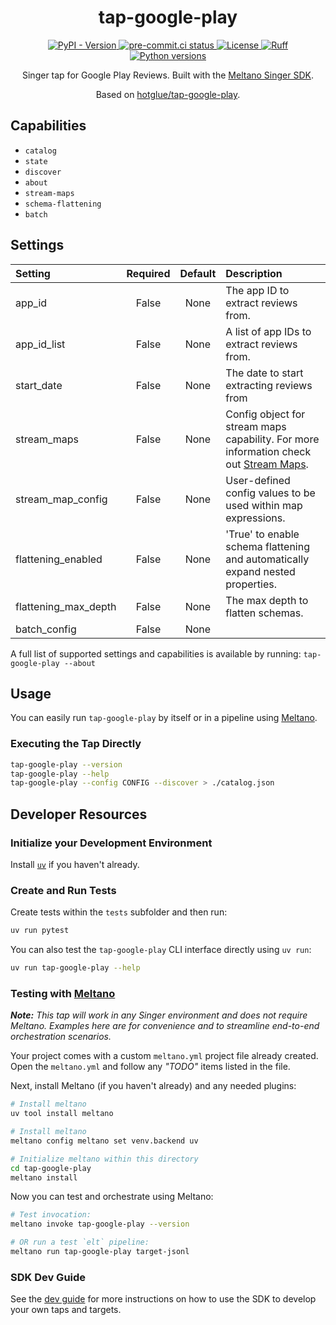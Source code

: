 <div align="center">

# tap-google-play

<div>
  <a href="https://pypi.org/p/tap-google-play/">
    <img alt="PyPI - Version" src="https://img.shields.io/pypi/v/tap-google-play">
  </a>
  <a href="https://results.pre-commit.ci/latest/github/edgarrmondragon/tap-google-play/main">
    <img alt="pre-commit.ci status" src="https://results.pre-commit.ci/badge/github/edgarrmondragon/tap-google-play/main.svg"/>
  </a>
  <a href="https://github.com/edgarrmondragon/tap-google-play/blob/main/LICENSE">
    <img alt="License" src="https://img.shields.io/github/license/edgarrmondragon/tap-google-play"/>
  </a>
  <a href="https://github.com/astral-sh/ruff">
    <img src="https://img.shields.io/endpoint?url=https://raw.githubusercontent.com/charliermarsh/ruff/main/assets/badge/v2.json" alt="Ruff" style="max-width:100%;">
  </a>
  <a href="https://pypi.org/p/tap-google-play/">
    <img alt="Python versions" src="https://img.shields.io/pypi/pyversions/tap-google-play"/>
  </a>
</div>

Singer tap for Google Play Reviews. Built with the [Meltano Singer SDK](https://sdk.meltano.com).

Based on [hotglue/tap-google-play](https://gitlab.com/hotglue/tap-google-play).

</div>

## Capabilities

* `catalog`
* `state`
* `discover`
* `about`
* `stream-maps`
* `schema-flattening`
* `batch`

## Settings

| Setting             | Required | Default | Description |
|:--------------------|:--------:|:-------:|:------------|
| app_id              | False    | None    | The app ID to extract reviews from. |
| app_id_list         | False    | None    | A list of app IDs to extract reviews from. |
| start_date          | False    | None    | The date to start extracting reviews from |
| stream_maps         | False    | None    | Config object for stream maps capability. For more information check out [Stream Maps](https://sdk.meltano.com/en/latest/stream_maps.html). |
| stream_map_config   | False    | None    | User-defined config values to be used within map expressions. |
| flattening_enabled  | False    | None    | 'True' to enable schema flattening and automatically expand nested properties. |
| flattening_max_depth| False    | None    | The max depth to flatten schemas. |
| batch_config        | False    | None    |             |

A full list of supported settings and capabilities is available by running: `tap-google-play --about`

## Usage

You can easily run `tap-google-play` by itself or in a pipeline using [Meltano](https://meltano.com/).

### Executing the Tap Directly

```bash
tap-google-play --version
tap-google-play --help
tap-google-play --config CONFIG --discover > ./catalog.json
```

## Developer Resources

### Initialize your Development Environment

Install [`uv`](https://docs.astral.sh/uv/getting-started/installation/) if you haven't already.

### Create and Run Tests

Create tests within the `tests` subfolder and then run:

```bash
uv run pytest
```

You can also test the `tap-google-play` CLI interface directly using `uv run`:

```bash
uv run tap-google-play --help
```

### Testing with [Meltano](https://www.meltano.com)

_**Note:** This tap will work in any Singer environment and does not require Meltano.
Examples here are for convenience and to streamline end-to-end orchestration scenarios._

Your project comes with a custom `meltano.yml` project file already created. Open the `meltano.yml` and follow any _"TODO"_ items listed in
the file.

Next, install Meltano (if you haven't already) and any needed plugins:

```bash
# Install meltano
uv tool install meltano

# Install meltano
meltano config meltano set venv.backend uv

# Initialize meltano within this directory
cd tap-google-play
meltano install
```

Now you can test and orchestrate using Meltano:

```bash
# Test invocation:
meltano invoke tap-google-play --version

# OR run a test `elt` pipeline:
meltano run tap-google-play target-jsonl
```

### SDK Dev Guide

See the [dev guide](https://sdk.meltano.com/en/latest/dev_guide.html) for more instructions on how to use the SDK to
develop your own taps and targets.
